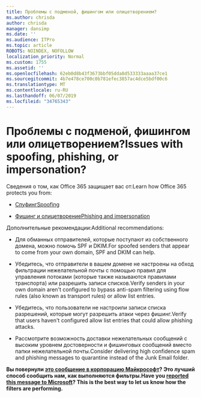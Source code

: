 ```yaml
---
title: Проблемы с подменой, фишингом или олицетворением?
ms.author: chrisda
author: chrisda
manager: dansimp
ms.date: ''
ms.audience: ITPro
ms.topic: article
ROBOTS: NOINDEX, NOFOLLOW
localization_priority: Normal
ms.custom: 1755
ms.assetid: ''
ms.openlocfilehash: 62eb0d8b43f3673bbf05dda8d533333aaaa37ce1
ms.sourcegitcommit: 4b7e478ce700c0b781efec3857ac4dce5bdf00c6
ms.translationtype: MT
ms.contentlocale: ru-RU
ms.lasthandoff: 06/07/2019
ms.locfileid: "34765343"
---
```

# <a name="issues-with-spoofing-phishing-or-impersonation"></a><span data-ttu-id="8163e-102">Проблемы с подменой, фишингом или олицетворением?</span><span class="sxs-lookup"><span data-stu-id="8163e-102">Issues with spoofing, phishing, or impersonation?</span></span>

<span data-ttu-id="8163e-103">Сведения о том, как Office 365 защищает вас от:</span><span class="sxs-lookup"><span data-stu-id="8163e-103">Learn how Office 365 protects you from:</span></span>

- [<span data-ttu-id="8163e-104">Спуфинг</span><span class="sxs-lookup"><span data-stu-id="8163e-104">Spoofing</span></span>](https://docs.microsoft.com/office365/securitycompliance/anti-spoofing-protection)

- [<span data-ttu-id="8163e-105">Фишинг и олицетворение</span><span class="sxs-lookup"><span data-stu-id="8163e-105">Phishing and impersonation</span></span>](https://docs.microsoft.com/office365/securitycompliance/atp-anti-phishing)

<span data-ttu-id="8163e-106">Дополнительные рекомендации:</span><span class="sxs-lookup"><span data-stu-id="8163e-106">Additional recommendations:</span></span>

- <span data-ttu-id="8163e-107">Для обманных отправителей, которые поступают из собственного домена, можно помочь SPF и DKIM.</span><span class="sxs-lookup"><span data-stu-id="8163e-107">For spoofed senders that appear to come from your own domain, SPF and DKIM can help.</span></span>

- <span data-ttu-id="8163e-108">Убедитесь, что отправители в вашем домене не настроены на обход фильтрации нежелательной почты с помощью правил для управления потоками (которые также называются правилами транспорта) или разрешить записи списков.</span><span class="sxs-lookup"><span data-stu-id="8163e-108">Verify senders in your own domain aren't configured to bypass anti-spam filtering using flow rules (also known as transport rules) or allow list entries.</span></span>

- <span data-ttu-id="8163e-109">Убедитесь, что пользователи не настроили записи списка разрешений, которые могут разрешить атаки через фишинг.</span><span class="sxs-lookup"><span data-stu-id="8163e-109">Verify that users haven't configured allow list entries that could allow phishing attacks.</span></span>

- <span data-ttu-id="8163e-110">Рассмотрите возможность доставки нежелательных сообщений с высоким уровнем достоверности и фишинговых сообщений вместо папки нежелательной почты.</span><span class="sxs-lookup"><span data-stu-id="8163e-110">Consider delivering high confidence spam and phishing messages to quarantine instead of the Junk Email folder.</span></span>

<span data-ttu-id="8163e-111">**Вы повернули [это сообщение в корпорацию Майкрософт](https://support.office.com/article/b5caa9f1-cdf3-4443-af8c-ff724ea719d2)? Это лучший способ сообщить нам, как выполняются фильтры.**</span><span class="sxs-lookup"><span data-stu-id="8163e-111">**Have you [reported this message to Microsoft](https://support.office.com/article/b5caa9f1-cdf3-4443-af8c-ff724ea719d2)? This is the best way to let us know how the filters are performing.**</span></span>
